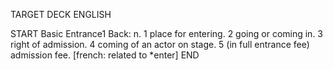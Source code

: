 TARGET DECK
ENGLISH

START
Basic
Entrance1
Back: n. 1 place for entering. 2 going or coming in. 3 right of admission. 4 coming of an actor on stage. 5 (in full entrance fee) admission fee. [french: related to *enter]
END
